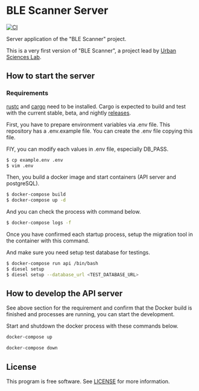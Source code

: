 # BLE Scanner Server
[![CI](https://github.com/ursci/blescanner-server/actions/workflows/main.yml/badge.svg)](https://github.com/ursci/blescanner-server/actions/workflows/main.yml)

Server application of the "BLE Scanner" project.

This is a very first version of "BLE Scanner", a project lead by [Urban Sciences Lab](https://urbansciences.jp/).

## How to start the server
### Requirements
[rustc](https://www.rust-lang.org/tools/install) and [cargo](https://doc.rust-lang.org/cargo/getting-started/installation.html) need to be installed. Cargo is expected to build and test with the current stable, beta, and nightly [releases](https://doc.rust-lang.org/book/appendix-07-nightly-rust.html).

First, you have to prepare environment variables via .env file. This repository has a .env.example file. You can create the .env file copying this file.

FIY, you can modify each values in .env file, especially DB_PASS.

```bash
$ cp example.env .env
$ vim .env
```

Then, you build a docker image and start containers (API server and postgreSQL).

```bash
$ docker-compose build
$ docker-compose up -d
```

And you can check the process with command below.

```bash
$ docker-compose logs -f
```

Once you have confirmed each startup process, setup the migration tool in the container with this command.

And make sure you need setup test database for testings.

```bash
$ docker-compose run api /bin/bash
$ diesel setup
$ diesel setup --database_url <TEST_DATABASE_URL>
```

## How to develop the API server
See above section for the requirement and confirm that the Docker build is finished and processes are running, you can start the development.

Start and shutdown the docker process with these commands below.

```bash
docker-compose up
```

```bash
docker-compose down
```

## License

This program is free software. See [LICENSE](LICENSE) for more information.
